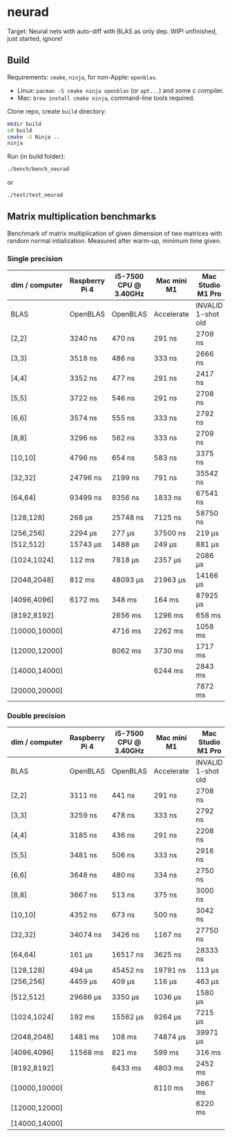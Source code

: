 # neurad
Target: Neural nets with auto-diff with BLAS as only dep.
WIP! unfinished, just started, ignore!

## Build

Requirements: `cmake`, `ninja`, for non-Apple: `openblas`.

- Linux: `pacman -S cmake ninja openblas` (or `apt...`) and some c compiler.
- Mac: `brew install cmake ninja`, command-line tools required.

Clone repo, create `build` directory:

```bash
mkdir build
cd build
cmake -G Ninja ..
ninja
```

Run (in build folder):
```bash
./bench/bench_neurad
```
or
```bash
./test/test_neurad
```

## Matrix multiplication benchmarks

Benchmark of matrix multiplication of given dimension
of two matrices with random normal intialization. Measured after warm-up, minimum time given.

### Single precision

| dim / computer | Raspberry Pi 4 | i5-7500 CPU @ 3.40GHz | Mac mini M1 | Mac Studio M1 Pro |
| -------------- | -------------- | --------------------- | ----------- | ----------------- |
|           BLAS |       OpenBLAS |              OpenBLAS |  Accelerate | INVALID 1-shot old|
|         [2,2]  |    3240 ns     |      470 ns           |    291 ns   |    2709 ns        |
|         [3,3]  |    3518 ns     |      486 ns           |    333 ns   |    2666 ns        |
|         [4,4]  |    3352 ns     |      477 ns           |    291 ns   |    2417 ns        |
|         [5,5]  |    3722 ns     |      546 ns           |    291 ns   |    2708 ns        |
|         [6,6]  |    3574 ns     |      555 ns           |    333 ns   |    2792 ns        |
|         [8,8]  |    3296 ns     |      562 ns           |    333 ns   |    2709 ns        |
|       [10,10]  |    4796 ns     |      654 ns           |    583 ns   |    3375 ns        |
|       [32,32]  |   24796 ns     |     2199 ns           |    791 ns   |   35542 ns        |
|       [64,64]  |   93499 ns     |     8356 ns           |   1833 ns   |   67541 ns        |
|     [128,128]  |     268 µs     |    25748 ns           |   7125 ns   |   58750 ns        |
|     [256,256]  |    2294 µs     |      277 µs           |  37500 ns   |     219 µs        |
|     [512,512]  |   15743 µs     |     1488 µs           |    249 µs   |     881 µs        |
|   [1024,1024]  |     112 ms     |     7818 µs           |   2357 µs   |    2086 µs        |
|   [2048,2048]  |     812 ms     |    48093 µs           |  21963 µs   |   14166 µs        |
|   [4096,4096]  |    6172 ms     |      348 ms           |    164 ms   |   87925 µs        |
|   [8192,8192]  |                |     2656 ms           |   1296 ms   |     658 ms        |
| [10000,10000]  |                |     4716 ms           |   2262 ms   |    1058 ms        |
| [12000,12000]  |                |     8062 ms           |   3730 ms   |    1717 ms        |
| [14000,14000]  |                |                       |   6244 ms   |    2843 ms        |
| [20000,20000]  |                |                       |             |    7872 ms        |

### Double precision

| dim / computer | Raspberry Pi 4 | i5-7500 CPU @ 3.40GHz | Mac mini M1 | Mac Studio M1 Pro |
| -------------- | -------------- | --------------------- | ----------- | ----------------- |
|           BLAS |       OpenBLAS |              OpenBLAS |  Accelerate | INVALID 1-shot old|
|         [2,2]  |    3111 ns     |      441 ns           |    291 ns   |    2708 ns        |
|         [3,3]  |    3259 ns     |      478 ns           |    333 ns   |    2792 ns        |
|         [4,4]  |    3185 ns     |      436 ns           |    291 ns   |    2208 ns        |
|         [5,5]  |    3481 ns     |      506 ns           |    333 ns   |    2916 ns        |
|         [6,6]  |    3648 ns     |      480 ns           |    334 ns   |    2750 ns        |
|         [8,8]  |    3667 ns     |      513 ns           |    375 ns   |    3000 ns        |
|       [10,10]  |    4352 ns     |      673 ns           |    500 ns   |    3042 ns        |
|       [32,32]  |   34074 ns     |     3426 ns           |   1167 ns   |   27750 ns        |
|       [64,64]  |     161 µs     |    16517 ns           |   3625 ns   |   28333 ns        |
|     [128,128]  |     494 µs     |    45452 ns           |  19791 ns   |     113 µs        |
|     [256,256]  |    4459 µs     |      409 µs           |    116 µs   |     463 µs        |
|     [512,512]  |   29686 µs     |     3350 µs           |   1036 µs   |    1580 µs        |
|   [1024,1024]  |     192 ms     |    15562 µs           |   9264 µs   |    7215 µs        |
|   [2048,2048]  |    1481 ms     |      108 ms           |  74874 µs   |   39971 µs        |
|   [4096,4096]  |   11568 ms     |      821 ms           |    599 ms   |     316 ms        |
|   [8192,8192]  |                |     6433 ms           |   4803 ms   |    2452 ms        |
| [10000,10000]  |                |                       |   8110 ms   |    3667 ms        |
| [12000,12000]  |                |                       |             |    6220 ms        |
| [14000,14000]  |                |                       |             |                   |
